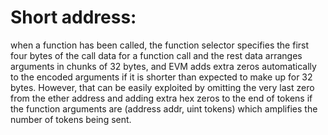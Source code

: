 # Short address:
 when a function has been called, the function selector
 specifies the first four bytes of the call
 data for a function call and the rest data arranges arguments in chunks
  of 32 bytes, and EVM adds extra zeros automatically to the encoded 
  arguments if it is shorter than expected to make up for 32 bytes.
   However, that can be easily exploited by omitting the very last
    zero from the ether address and adding extra hex zeros to the 
    end of tokens if the function arguments are (address addr, uint tokens) 
which amplifies the number of tokens being sent. 